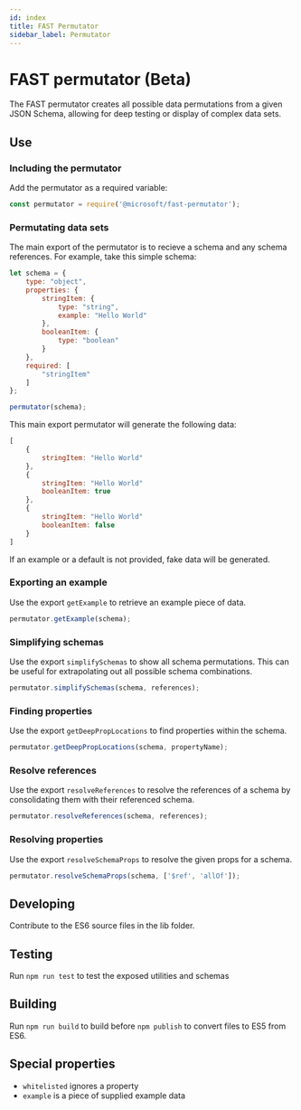 ```yaml
---
id: index
title: FAST Permutator
sidebar_label: Permutator
---
```


# FAST permutator (Beta)
The FAST permutator creates all possible data permutations from a given JSON Schema, allowing for deep testing or display of complex data sets.

## Use
### Including the permutator
Add the permutator as a required variable:
```javascript
const permutator = require('@microsoft/fast-permutator');
```

### Permutating data sets
The main export of the permutator is to recieve a schema and any schema references. For example, take this simple schema:

```javascript
let schema = {
    type: "object",
    properties: {
        stringItem: {
            type: "string",
            example: "Hello World"
        },
        booleanItem: {
            type: "boolean"
        }
    },
    required: [
        "stringItem"
    ]
};

permutator(schema);
```

This main export permutator will generate the following data:

```javascript
[
    {
        stringItem: "Hello World"
    },
    {
        stringItem: "Hello World"
        booleanItem: true        
    },
    {
        stringItem: "Hello World"
        booleanItem: false        
    }
]
```

If an example or a default is not provided, fake data will be generated.

### Exporting an example
Use the export `getExample` to retrieve an example piece of data.

```javascript
permutator.getExample(schema);
```

### Simplifying schemas
Use the export `simplifySchemas` to show all schema permutations. This can be useful for extrapolating out all possible schema combinations.

```javascript
permutator.simplifySchemas(schema, references);
```

### Finding properties
Use the export `getDeepPropLocations` to find properties within the schema.

```javascript
permutator.getDeepPropLocations(schema, propertyName);
```

### Resolve references
Use the export `resolveReferences` to resolve the references of a schema by consolidating them with their referenced schema.

```javascript
permutator.resolveReferences(schema, references);
```

### Resolving properties
Use the export `resolveSchemaProps` to resolve the given props for a schema.

```javascript
permutator.resolveSchemaProps(schema, ['$ref', 'allOf']);
```

## Developing
Contribute to the ES6 source files in the lib folder.

## Testing
Run `npm run test` to test the exposed utilities and schemas

## Building
Run `npm run build` to build before `npm publish` to convert files to ES5 from ES6.

## Special properties
- `whitelisted` ignores a property
- `example` is a piece of supplied example data